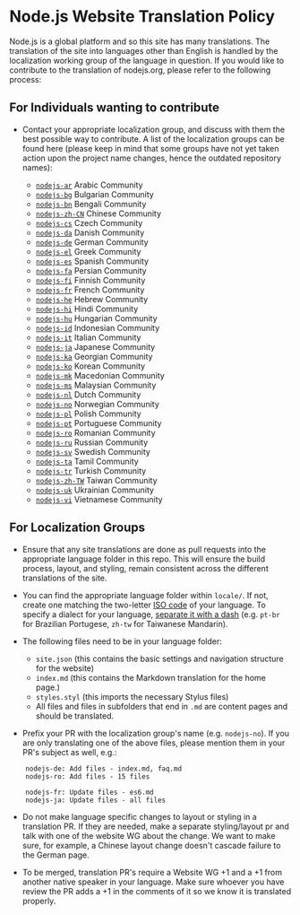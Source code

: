 # Node.js Website Translation Policy

Node.js is a global platform and so this site has many translations. The translation of the site into
languages other than English is handled by the localization working group of the language in question. If you
would like to contribute to the translation of nodejs.org, please refer to the following process:


## For Individuals wanting to contribute

* Contact your appropriate localization group, and discuss with them the best possible way to contribute. A list of the localization groups can be found here (please keep in mind that some groups have not yet taken action upon the project name changes, hence the outdated repository names):

    * [`nodejs-ar`](https://github.com/nodejs/nodejs-ar) Arabic Community
    * [`nodejs-bg`](https://github.com/nodejs/nodejs-bg) Bulgarian Community
    * [`nodejs-bn`](https://github.com/nodejs/nodejs-bn) Bengali Community
    * [`nodejs-zh-CN`](https://github.com/nodejs/nodejs-zh-CN) Chinese Community
    * [`nodejs-cs`](https://github.com/nodejs/nodejs-cs) Czech Community
    * [`nodejs-da`](https://github.com/nodejs/nodejs-da) Danish Community
    * [`nodejs-de`](https://github.com/nodejs/nodejs-de) German Community
    * [`nodejs-el`](https://github.com/nodejs/nodejs-el) Greek Community
    * [`nodejs-es`](https://github.com/nodejs/nodejs-es) Spanish Community
    * [`nodejs-fa`](https://github.com/nodejs/nodejs-fa) Persian Community
    * [`nodejs-fi`](https://github.com/nodejs/nodejs-fi) Finnish Community
    * [`nodejs-fr`](https://github.com/nodejs/nodejs-fr) French Community
    * [`nodejs-he`](https://github.com/nodejs/nodejs-he) Hebrew Community
    * [`nodejs-hi`](https://github.com/nodejs/nodejs-hi) Hindi Community
    * [`nodejs-hu`](https://github.com/nodejs/nodejs-hu) Hungarian Community
    * [`nodejs-id`](https://github.com/nodejs/nodejs-id) Indonesian Community
    * [`nodejs-it`](https://github.com/nodejs/nodejs-it) Italian Community
    * [`nodejs-ja`](https://github.com/nodejs/nodejs-ja) Japanese Community
    * [`nodejs-ka`](https://github.com/nodejs/nodejs-ka) Georgian Community
    * [`nodejs-ko`](https://github.com/nodejs/nodejs-ko) Korean Community
    * [`nodejs-mk`](https://github.com/nodejs/nodejs-mk) Macedonian Community
    * [`nodejs-ms`](https://github.com/nodejs/nodejs-ms) Malaysian Community
    * [`nodejs-nl`](https://github.com/nodejs/nodejs-nl) Dutch Community
    * [`nodejs-no`](https://github.com/nodejs/nodejs-no) Norwegian Community
    * [`nodejs-pl`](https://github.com/nodejs/nodejs-pl) Polish Community
    * [`nodejs-pt`](https://github.com/nodejs/nodejs-pt) Portuguese Community
    * [`nodejs-ro`](https://github.com/nodejs/nodejs-ro) Romanian Community
    * [`nodejs-ru`](https://github.com/nodejs/nodejs-ru) Russian Community
    * [`nodejs-sv`](https://github.com/nodejs/nodejs-sv) Swedish Community
    * [`nodejs-ta`](https://github.com/nodejs/nodejs-ta) Tamil Community
    * [`nodejs-tr`](https://github.com/nodejs/nodejs-tr) Turkish Community
    * [`nodejs-zh-TW`](https://github.com/nodejs/nodejs-zh-TW) Taiwan Community
    * [`nodejs-uk`](https://github.com/nodejs/nodejs-uk) Ukrainian Community
    * [`nodejs-vi`](https://github.com/nodejs/nodejs-vi) Vietnamese Community


## For Localization Groups

* Ensure that any site translations are done as pull requests into the appropriate language folder in this repo. This will ensure the build process, layout, and styling, remain consistent across the different translations of the site.

* You can find the appropriate language folder within `locale/`. If not, create one matching the two-letter [ISO code](https://en.wikipedia.org/wiki/List_of_ISO_639-1_codes) of your language. To specify a dialect for your language, [separate it with a dash](https://en.wikipedia.org/wiki/IETF_language_tag) (e.g. `pt-br` for Brazilian Portugese, `zh-tw` for Taiwanese Mandarin).

* The following files need to be in your language folder:

    * `site.json` (this contains the basic settings and navigation structure for the website)
    * `index.md` (this contains the Markdown translation for the home page.)
    * `styles.styl` (this imports the necessary Stylus files)
    * All files and files in subfolders that end in `.md` are content pages and should be translated.

* Prefix your PR with the localization group's name (e.g. `nodejs-no`). If you are only translating one of the above files, please mention them in your PR's subject as well, e.g.:

```
    nodejs-de: Add files - index.md, faq.md
    nodejs-ro: Add files - 15 files

    nodejs-fr: Update files - es6.md
    nodejs-ja: Update files - all files
```

* Do not make language specific changes to layout or styling in a translation PR. If they are needed, make a separate styling/layout pr and talk with one of the website WG about the change. We want to make sure, for example, a Chinese layout change doesn't cascade failure to the German page.

* To be merged, translation PR's require a Website WG +1 and a +1 from another native speaker in your language. Make sure whoever you have review the PR adds a +1 in the comments of it so we know it is translated properly.
